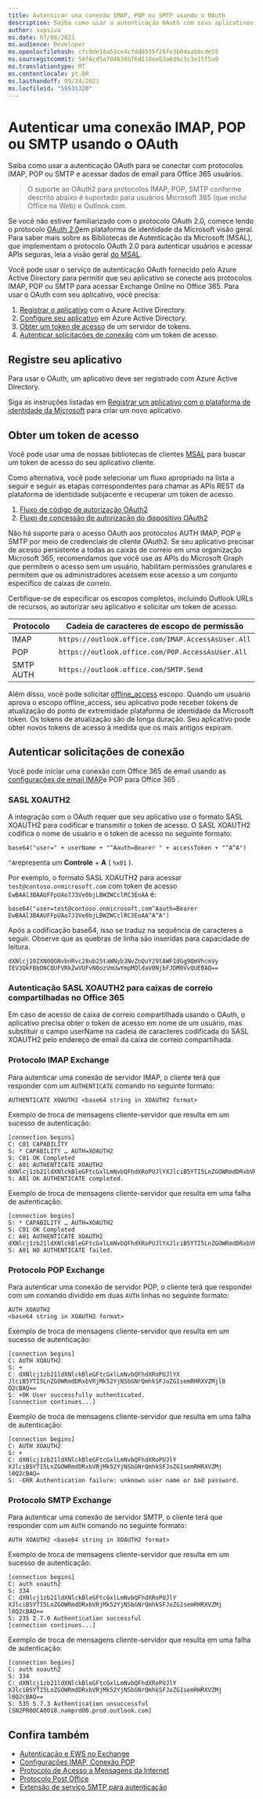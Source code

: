 ```yaml
---
title: Autenticar uma conexão IMAP, POP ou SMTP usando o OAuth
description: Saiba como usar a autenticação OAuth com seus aplicativos IMAP, POP e SMTP.
author: svpsiva
ms.date: 07/08/2021
ms.audience: Developer
ms.openlocfilehash: cfc9de18a53ce4cfdd8535f26fe3b04aab9cde55
ms.sourcegitcommit: 54f6cd5a704b36b76d110ee53a6d6c1c3e15f5a9
ms.translationtype: MT
ms.contentlocale: pt-BR
ms.lasthandoff: 09/24/2021
ms.locfileid: "59531320"
---
```

# <a name="authenticate-an-imap-pop-or-smtp-connection-using-oauth"></a>Autenticar uma conexão IMAP, POP ou SMTP usando o OAuth

Saiba como usar a autenticação OAuth para se conectar com protocolos IMAP, POP ou SMTP e acessar dados de email para Office 365 usuários.

> O suporte ao OAuth2 para protocolos IMAP, POP, SMTP conforme descrito abaixo é suportado para usuários Microsoft 365 (que inclui Office na Web) e Outlook.com.

Se você não estiver familiarizado com o protocolo OAuth 2.0, comece lendo o protocolo [OAuth 2.0](/azure/active-directory/develop/active-directory-v2-protocols)em plataforma de identidade da Microsoft visão geral. Para saber mais sobre as Bibliotecas de Autenticação da Microsoft (MSAL), que implementam o protocolo OAuth 2.0 para autenticar usuários e acessar APIs seguras, leia a visão geral [do MSAL](/azure/active-directory/develop/msal-overview).

Você pode usar o serviço de autenticação OAuth fornecido pelo Azure Active Directory para permitir que seu aplicativo se conecte aos protocolos IMAP, POP ou SMTP para acessar Exchange Online no Office 365. Para usar o OAuth com seu aplicativo, você precisa:

1. [Registrar o aplicativo](#register-your-application) com o Azure Active Directory.
1. [Configure seu aplicativo](#configure-your-application) em Azure Active Directory.
1. [Obter um token de acesso](#get-an-access-token) de um servidor de tokens.
1. [Autenticar solicitações de conexão](#authenticate-connection-requests) com um token de acesso.

## <a name="register-your-application"></a>Registre seu aplicativo

Para usar o OAuth, um aplicativo deve ser registrado com Azure Active Directory.

Siga as instruções listadas em [Registrar um aplicativo com o plataforma de identidade da Microsoft](/azure/active-directory/develop/quickstart-register-app) para criar um novo aplicativo.

## <a name="get-an-access-token"></a>Obter um token de acesso

Você pode usar uma de nossas bibliotecas de clientes [MSAL](/azure/active-directory/develop/msal-overview) para buscar um token de acesso do seu aplicativo cliente.

Como alternativa, você pode selecionar um fluxo apropriado na lista a seguir e seguir as etapas correspondentes para chamar as APIs REST da plataforma de identidade subjacente e recuperar um token de acesso.

1. [Fluxo de código de autorização OAuth2](/azure/active-directory/develop/v2-oauth2-auth-code-flow)
1. [Fluxo de concessão de autorização do dispositivo OAuth2](/azure/active-directory/develop/v2-oauth2-device-code)

Não há suporte para o acesso OAuth aos protocolos AUTH IMAP, POP e SMTP por meio de credenciais de cliente OAuth2. Se seu aplicativo precisar de acesso persistente a todas as caixas de correio em uma organização Microsoft 365, recomendamos que você use as APIs do Microsoft Graph que permitem o acesso sem um usuário, habilitam permissões granulares e permitem que os administradores acessem esse acesso a um conjunto específico de caixas de correio.

Certifique-se de especificar os escopos completos, incluindo Outlook URLs de recursos, ao autorizar seu aplicativo e solicitar um token de acesso.

| Protocolo  | Cadeia de caracteres de escopo de permissão |
|-----------|-------------------------|
| IMAP      | `https://outlook.office.com/IMAP.AccessAsUser.All` |
| POP       | `https://outlook.office.com/POP.AccessAsUser.All`  |
| SMTP AUTH | `https://outlook.office.com/SMTP.Send`             |

Além disso, você pode solicitar [offline_access](/azure/active-directory/develop/v2-permissions-and-consent#offline_access) escopo. Quando um usuário aprova o escopo offline_access, seu aplicativo pode receber tokens de atualização do ponto de extremidade plataforma de identidade da Microsoft token. Os tokens de atualização são de longa duração. Seu aplicativo pode obter novos tokens de acesso à medida que os mais antigos expiram.

## <a name="authenticate-connection-requests"></a>Autenticar solicitações de conexão

Você pode iniciar uma conexão com Office 365 de email usando as [configurações de email IMAP](https://support.office.com/article/pop-and-imap-email-settings-for-outlook-8361e398-8af4-4e97-b147-6c6c4ac95353)e POP para Office 365 .

### <a name="sasl-xoauth2"></a>SASL XOAUTH2

A integração com o OAuth requer que seu aplicativo use o formato SASL XOAUTH2 para codificar e transmitir o token de acesso. O SASL XOAUTH2 codifica o nome de usuário e o token de acesso no seguinte formato:

```text
base64("user=" + userName + "^Aauth=Bearer " + accessToken + "^A^A")
```

`^A`representa um **Controle**  +  **A** ( `%x01` ).

Por exemplo, o formato SASL XOAUTH2 para acessar `test@contoso.onmicrosoft.com` com token de acesso `EwBAAl3BAAUFFpUAo7J3Ve0bjLBWZWCclRC3EoAA` é:

```text
base64("user=test@contoso.onmicrosoft.com^Aauth=Bearer EwBAAl3BAAUFFpUAo7J3Ve0bjLBWZWCclRC3EoAA^A^A")
```

Após a codificação base64, isso se traduz na sequência de caracteres a seguir. Observe que as quebras de linha são inseridas para capacidade de leitura.

```text
dXNlcj10ZXN0QGNvbnRvc28ub25taWNyb3NvZnQuY29tAWF1dGg9QmVhcmVy
IEV3QkFBbDNCQUFVRkZwVUFvN0ozVmUwYmpMQldaV0NjbFJDM0VvQUEBAQ==
```

### <a name="sasl-xoauth2-authentication-for-shared-mailboxes-in-office-365"></a>Autenticação SASL XOAUTH2 para caixas de correio compartilhadas no Office 365

Em caso de acesso de caixa de correio compartilhada usando o OAuth, o aplicativo precisa obter o token de acesso em nome de um usuário, mas substituir o campo userName na cadeia de caracteres codificada do SASL XOAUTH2 pelo endereço de email da caixa de correio compartilhada. 

### <a name="imap-protocol-exchange"></a>Protocolo IMAP Exchange

Para autenticar uma conexão de servidor IMAP, o cliente terá que responder com um `AUTHENTICATE` comando no seguinte formato:

```text
AUTHENTICATE XOAUTH2 <base64 string in XOAUTH2 format>
```

Exemplo de troca de mensagens cliente-servidor que resulta em um sucesso de autenticação:

```text
[connection begins]
C: C01 CAPABILITY
S: * CAPABILITY … AUTH=XOAUTH2
S: C01 OK Completed
C: A01 AUTHENTICATE XOAUTH2 dXNlcj1zb21ldXNlckBleGFtcGxlLmNvbQFhdXRoPUJlYXJlciB5YTI5LnZGOWRmdDRxbVRjMk52YjNSbGNrQmhkSFJoZG1semRHRXVZMjl0Q2cBAQ==
S: A01 OK AUTHENTICATE completed.
```

Exemplo de troca de mensagens cliente-servidor que resulta em uma falha de autenticação:

```text
[connection begins]
S: * CAPABILITY … AUTH=XOAUTH2
S: C01 OK Completed
C: A01 AUTHENTICATE XOAUTH2 dXNlcj1zb21ldXNlckBleGFtcGxlLmNvbQFhdXRoPUJlYXJlciB5YTI5LnZGOWRmdDRxbVRjMk52YjNSbGNrQmhkSFJoZG1semRHRXVZMjl0Q2cBAQ==
S: A01 NO AUTHENTICATE failed.
```

### <a name="pop-protocol-exchange"></a>Protocolo POP Exchange

Para autenticar uma conexão de servidor POP, o cliente terá que responder com um comando dividido em duas `AUTH` linhas no seguinte formato:    

```text 
AUTH XOAUTH2 
<base64 string in XOAUTH2 format>   
``` 

Exemplo de troca de mensagens cliente-servidor que resulta em um sucesso de autenticação:    

```text 
[connection begins] 
C: AUTH XOAUTH2     
S: +    
C: dXNlcj1zb21ldXNlckBleGFtcGxlLmNvbQFhdXRoPUJlYX   
JlciB5YTI5LnZGOWRmdDRxbVRjMk52YjNSbGNrQmhkSFJoZG1semRHRXVZMjl0  
Q2cBAQ==    
S: +OK User successfully authenticated. 
[connection continues...]   
``` 

Exemplo de troca de mensagens cliente-servidor que resulta em uma falha de autenticação:    

```text 
[connection begins] 
C: AUTH XOAUTH2     
S: +    
C: dXNlcj1zb21ldXNlckBleGFtcGxlLmNvbQFhdXRoPUJlY    
XJlciB5YTI5LnZGOWRmdDRxbVRjMk52YjNSbGNrQmhkSFJoZG1semRHRXVZMj   
l0Q2cBAQ=   
S: -ERR Authentication failure: unknown user name or bad password.  
```

### <a name="smtp-protocol-exchange"></a>Protocolo SMTP Exchange

Para autenticar uma conexão de servidor SMTP, o cliente terá que responder com um `AUTH` comando no seguinte formato:

```text
AUTH XOAUTH2 <base64 string in XOAUTH2 format>
```

Exemplo de troca de mensagens cliente-servidor que resulta em um sucesso de autenticação:

```text
[connection begins]
C: auth xoauth2
S: 334
C: dXNlcj1zb21ldXNlckBleGFtcGxlLmNvbQFhdXRoPUJlY
XJlciB5YTI5LnZGOWRmdDRxbVRjMk52YjNSbGNrQmhkSFJoZG1semRHRXVZMj
l0Q2cBAQ==
S: 235 2.7.0 Authentication successful
[connection continues...]
```

Exemplo de troca de mensagens cliente-servidor que resulta em uma falha de autenticação:

```text
[connection begins]
C: auth xoauth2
S: 334
C: dXNlcj1zb21ldXNlckBleGFtcGxlLmNvbQFhdXRoPUJlY
XJlciB5YTI5LnZGOWRmdDRxbVRjMk52YjNSbGNrQmhkSFJoZG1semRHRXVZMj
l0Q2cBAQ==
S: 535 5.7.3 Authentication unsuccessful [SN2PR00CA0018.namprd00.prod.outlook.com]
```

## <a name="see-also"></a>Confira também

- [Autenticação e EWS no Exchange](../exchange-web-services/authentication-and-ews-in-exchange.md)
- [Configurações IMAP, Conexão POP](https://support.office.com/article/pop-and-imap-email-settings-for-outlook-8361e398-8af4-4e97-b147-6c6c4ac95353)
- [Protocolo de Acesso a Mensagens da Internet](https://tools.ietf.org/html/rfc3501)
- [Protocolo Post Office](https://tools.ietf.org/html/rfc1081)
- [Extensão de serviço SMTP para autenticação](https://tools.ietf.org/html/rfc4954)
